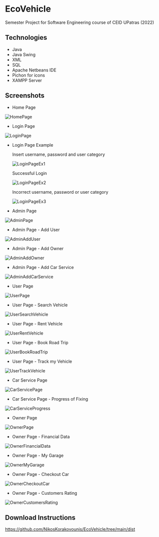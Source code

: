 # EcoVehicle
Semester Project for Software Engineering course of CEID UPatras (2022)

## Technologies
* Java
* Java Swing
* XML
* SQL
* Apache Netbeans IDE
* Pichon for icons
* XAMPP Server

## Screenshots
* Home Page

![HomePage](https://user-images.githubusercontent.com/102259553/168132719-32aa2575-af11-4336-a474-11fe49d97716.PNG)

* Login Page

![LoginPage](https://user-images.githubusercontent.com/102259553/168139483-5f8ed08f-dd81-44f4-8ad9-b5cd7dd0a98d.PNG)

* Login Page Example

  Insert username, password and user category

  ![LoginPageEx1](https://user-images.githubusercontent.com/102407318/168384647-79caf91e-986b-4fe0-a6a5-259975a9cef1.PNG)

  Successful Login

  ![LoginPageEx2](https://user-images.githubusercontent.com/102407318/168384043-51b7644d-f221-4e7c-b04b-09fda0c96472.PNG)

  Incorrect username, password or user category

  ![LoginPageEx3](https://user-images.githubusercontent.com/102407318/168384046-f44fe8d4-ba9e-4698-b0d9-403311712ccd.PNG)

* Admin Page

![AdminPage](https://user-images.githubusercontent.com/102259553/169402614-25056ca3-0d5c-440b-bf52-1d630a92f6e5.PNG)

* Admin Page - Add User

![AdminAddUser](https://user-images.githubusercontent.com/105310637/173185895-6478aba0-abf9-43d0-b6c6-7b3966a78fca.PNG)

* Admin Page - Add Owner

![AdminAddOwner](https://user-images.githubusercontent.com/105310637/173186624-74a0cd33-732d-4a11-80b4-e52d35efc204.PNG)

* Admin Page - Add Car Service

![AdminAddCarService](https://user-images.githubusercontent.com/105310637/173186623-d11fabbe-73f8-4efa-bd09-bb3e8cd02a3a.PNG)

* User Page

![UserPage](https://user-images.githubusercontent.com/102259553/169402626-0a92661c-69dd-46cf-922a-66a1f943d8ae.PNG)

* User Page - Search Vehicle

![UserSearchVehicle](https://user-images.githubusercontent.com/102259553/173136492-13eaadf7-46f6-4d5c-997f-754ba3e77155.PNG)

* User Page - Rent Vehicle

![UserRentVehicle](https://user-images.githubusercontent.com/102259553/173136485-3ddf289e-3680-4d6e-a754-3ab47f7b8c97.PNG)

* User Page - Book Road Trip

![UserBookRoadTrip](https://user-images.githubusercontent.com/102544129/173146232-3d15594f-27f0-4c8b-9402-21c14b346cbd.PNG)

* User Page - Track my Vehicle

![UserTrackVehicle](https://user-images.githubusercontent.com/102544129/173146237-d2eec5f4-53b4-4fb3-8f90-c445c0ababe0.PNG)

* Car Service Page

![CarServicePage](https://user-images.githubusercontent.com/102407318/169908697-f3830717-85fd-4b3f-9ef1-882eaa7eb050.PNG)

* Car Service Page - Progress of Fixing

![CarServiceProgress](https://user-images.githubusercontent.com/102259553/173187927-65dd812b-4712-4473-b8ca-4a019071b29b.PNG)

* Owner Page

![OwnerPage](https://user-images.githubusercontent.com/102544129/169910910-2cc48454-bd30-446c-91f6-75cd50a12759.PNG)

* Owner Page - Financial Data

![OwnerFinancialData](https://user-images.githubusercontent.com/102544129/173190918-a773dd7f-9e70-4d0a-814b-259cc9c65dd5.PNG)

* Owner Page - My Garage

![OwnerMyGarage](https://user-images.githubusercontent.com/102544129/173190892-37528c71-e363-4ced-bc39-80d3c8553d96.PNG)

* Owner Page - Checkout Car

![OwnerCheckoutCar](https://user-images.githubusercontent.com/102259553/173191591-5344df32-9c5d-4f8c-bddb-94737b750dbd.PNG)

* Owner Page - Customers Rating

![OwnerCustomersRating](https://user-images.githubusercontent.com/102259553/173191593-a9268a6c-a728-43b9-b1ff-64969d52e161.PNG)

## Download Instructions
https://github.com/NikosKorakovounis/EcoVehicle/tree/main/dist




